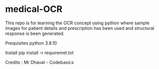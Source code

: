# medical-OCR

This repo is for learning the OCR concept using python where sample images for patient details and prescription has been used and structural response is been generated.

Prequisites
python 3.8.10

Install
pip install -r requiremet.txt


Credits :
Mr Dhaval - Codebasics
